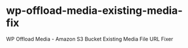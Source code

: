 # wp-offload-media-existing-media-fix
WP Offload Media - Amazon S3 Bucket Existing Media File URL Fixer
